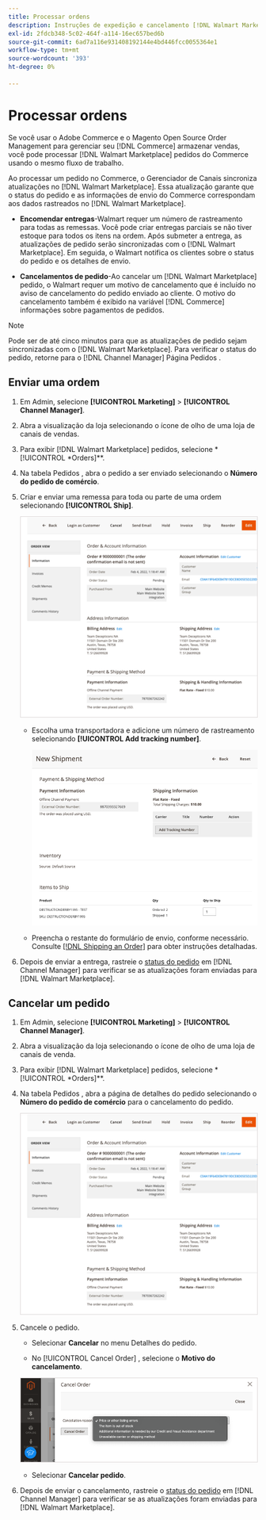 ```yaml
---
title: Processar ordens
description: Instruções de expedição e cancelamento [!DNL Walmart Marketplace] pedidos do Adobe Commerce e do Magento Open Source.
exl-id: 2fdcb348-5c02-464f-a114-16ec657bed6b
source-git-commit: 6ad7a116e931408192144e4bd446fcc0055364e1
workflow-type: tm+mt
source-wordcount: '393'
ht-degree: 0%

---
```


# Processar ordens

Se você usar o Adobe Commerce e o Magento Open Source Order Management para gerenciar seu [!DNL Commerce] armazenar vendas, você pode processar [!DNL Walmart Marketplace] pedidos do Commerce usando o mesmo fluxo de trabalho.

Ao processar um pedido no Commerce, o Gerenciador de Canais sincroniza atualizações no [!DNL Walmart Marketplace]. Essa atualização garante que o status do pedido e as informações de envio do Commerce correspondam aos dados rastreados no [!DNL Walmart Marketplace].

* **Encomendar entregas**-Walmart requer um número de rastreamento para todas as remessas. Você pode criar entregas parciais se não tiver estoque para todos os itens na ordem. Após submeter a entrega, as atualizações de pedido serão sincronizadas com o [!DNL Walmart Marketplace]. Em seguida, o Walmart notifica os clientes sobre o status do pedido e os detalhes de envio.

* **Cancelamentos de pedido**-Ao cancelar um [!DNL Walmart Marketplace] pedido, o Walmart requer um motivo de cancelamento que é incluído no aviso de cancelamento do pedido enviado ao cliente. O motivo do cancelamento também é exibido na variável [!DNL Commerce] informações sobre pagamentos de pedidos.

>[!NOTE]
>
> Pode ser de até cinco minutos para que as atualizações de pedido sejam sincronizadas com o [!DNL Walmart Marketplace]. Para verificar o status do pedido, retorne para o [!DNL Channel Manager] Página Pedidos .

## Enviar uma ordem

1. Em Admin, selecione **[!UICONTROL Marketing]** > **[!UICONTROL Channel Manager]**.

1. Abra a visualização da loja selecionando o ícone de olho de uma loja de canais de vendas.

1. Para exibir [!DNL Walmart Marketplace] pedidos, selecione *[!UICONTROL *Orders]**.

1. Na tabela Pedidos , abra o pedido a ser enviado selecionando o **Número do pedido de comércio**.

1. Criar e enviar uma remessa para toda ou parte de uma ordem selecionando **[!UICONTROL Ship]**.

   ![Exibição detalhada de Pedido de comércio para um pedido do Walmart](assets/order-detail-with-external-order-id.png)

   * Escolha uma transportadora e adicione um número de rastreamento selecionando **[!UICONTROL Add tracking number]**.

      ![Exibição detalhada de Pedido de comércio para um pedido do Walmart](assets/order-shipment-add-tracking-number.png)


   * Preencha o restante do formulário de envio, conforme necessário. Consulte [[!DNL Shipping an Order]](https://docs.magento.com/user-guide/sales/order-ship.html) para obter instruções detalhadas.

1. Depois de enviar a entrega, rastreie o [status do pedido](manage-orders.md#about-order-status) em [!DNL Channel Manager] para verificar se as atualizações foram enviadas para [!DNL Walmart Marketplace].

## Cancelar um pedido

1. Em Admin, selecione **[!UICONTROL Marketing]** > **[!UICONTROL Channel Manager]**.

1. Abra a visualização da loja selecionando o ícone de olho de uma loja de canais de venda.

1. Para exibir [!DNL Walmart Marketplace] pedidos, selecione *[!UICONTROL *Orders]**.

1. Na tabela Pedidos , abra a página de detalhes do pedido selecionando o **Número do pedido de comércio** para o cancelamento do pedido.

   ![Exibição detalhada de Pedido de comércio para um pedido do Walmart](assets/order-detail-with-external-order-id.png)

1. Cancele o pedido.

   * Selecionar **Cancelar** no menu Detalhes do pedido.

   * No [!UICONTROL Cancel Order] , selecione o **Motivo do cancelamento**.

   ![Exibição detalhada de Pedido de comércio para um pedido do Walmart](assets/cancel-order-reason-selector.png)

   * Selecionar **Cancelar pedido**.


1. Depois de enviar o cancelamento, rastreie o [status do pedido](manage-orders.md#about-order-status) em [!DNL Channel Manager] para verificar se as atualizações foram enviadas para [!DNL Walmart Marketplace].

